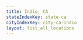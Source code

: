 ```yaml
---
title: Indio, CA
stateIndexKey: state-ca
cityIndexKey: city-ca-indio
layout: list_all_locations
---
```

